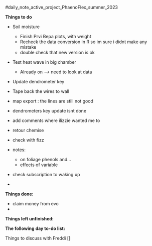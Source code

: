 #daily_note_active_project_PhaenoFlex_summer_2023

**Things to do**
- Soil moisture
	- Finish Prvi Bepa plots, with weight
	- Recheck the data conversion in R so im sure i didnt make any mistake
	- double check that new version is ok

- Test heat wave in big chamber
	- Already on --> need to look at data
- Update dendrometer key
- Tape back the wires to wall
- map export : the lines are still not good
- dendrometers key update isnt done
- add comments where ilizzie wanted me to
- retour chemise
- check with fizz
- notes: 
	- on foliage phenols and...
	- effects of variable
- check subscription to waking up
- 
**Things done:**
- claim money from evo
- 

**Things left unfinished:**


**The following day to-do list:**


Things to discuss with Freddi
[[

